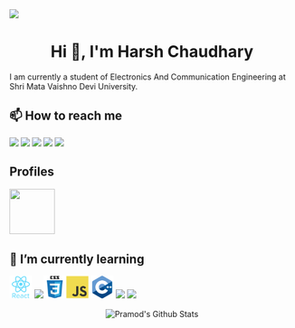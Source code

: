 <img src="https://readme-typing-svg.herokuapp.com/?lines=Hello,+There!+👋;___This+is+Harsh+Chaudhary....;Front+End+Web+Developer;Leetcode+Programmer!&center=true&size=30">

<h1 align="center">Hi 👋, I'm Harsh Chaudhary</h1>
I am currently a student of Electronics And Communication Engineering at Shri Mata Vaishno Devi University.

<br>



<!--
**Siddhant-vardhansingh/Siddhant-vardhansingh is a special repository. Its README.md will appear on your public profile!

Here are some ideas to get you started:
**
- 🔭 I’m currently working on ...
- 🌱 I’m currently learning ...
- 👯 I’m looking to collaborate on ...
- 🤔 I’m looking for help with ...
- 💬 Ask me about ...
- 📫 How to reach me: ...
- 😄 Pronouns: ...
- ⚡ Fun fact: ...
-->
<!--
  - 🌱 I’m currently learning C++, Python, Android
-->
## 📫 How to reach me

<a href="https://twitter.com/mrharsh06"><img src="https://img.icons8.com/fluent/100/000000/twitter.png"/></a> 
<a href="https://www.linkedin.com/in/harsh-chaudhary-563b47199/"><img src="https://img.icons8.com/fluent/100/000000/linkedin.png"/></a> 
<a href="mailto:mr.harsh0606@gmail.com"><img src="https://img.icons8.com/color/100/000000/gmail--v2.png"/></a> 
<a href="https://t.me/mrharsh06"><img src="https://img.icons8.com/color/100/000000/telegram-app--v2.png"/></a> 
<a href="https://www.instagram.com/mrharsh06/"><img src="https://img.icons8.com/bubbles/100/000000/instagram-new.png"/></a> 

## Profiles
<a href="https://leetcode.com/mrharsh06/"><img src="https://raw.githubusercontent.com/rahuldkjain/github-profile-readme-generator/master/src/images/icons/Social/leet-code.svg" height="80" width="80"/></a> 

## 🌱 I’m currently learning

<img src="https://raw.githubusercontent.com/devicons/devicon/master/icons/react/react-original-wordmark.svg" alt="react" width="40" height="40"/> <img src="https://img.icons8.com/ios/50/000000/html-5.png"/><img src="https://raw.githubusercontent.com/devicons/devicon/master/icons/css3/css3-original-wordmark.svg" alt="css3" width="40" height="40"/><img src="https://raw.githubusercontent.com/devicons/devicon/master/icons/javascript/javascript-original.svg" alt="javascript" width="40" height="40"/> <img src="https://raw.githubusercontent.com/devicons/devicon/master/icons/cplusplus/cplusplus-original.svg" alt="cplusplus" width="40" height="40"/>  <img src="https://img.icons8.com/color/48/000000/python.png"/>    <img src="https://img.icons8.com/color/48/000000/git.png"/>  


<div>
  <p align="center">
    <img align="center" src="https://github-readme-stats.vercel.app/api?username=mrharsh06&show_icons=true&title_color=00a6ff&icon_color=ffbb00&text_color=000000&bg_color=ffffff" alt="Pramod's Github Stats" width="450px">
  </p>
</div>
